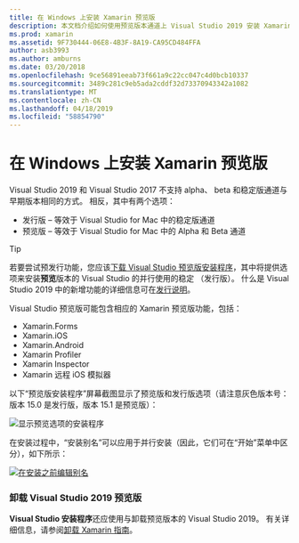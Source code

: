 ```yaml
---
title: 在 Windows 上安装 Xamarin 预览版
description: 本文档介绍如何使用预览版本通道上 Visual Studio 2019 安装 Xamarin 的预览版本。
ms.prod: xamarin
ms.assetid: 9F730444-06E8-4B3F-8A19-CA95CD484FFA
author: asb3993
ms.author: amburns
ms.date: 03/20/2018
ms.openlocfilehash: 9ce56891eeab73f661a9c22cc047c4d0bcb10337
ms.sourcegitcommit: 3489c281c9eb5ada2cddf32d73370943342a1082
ms.translationtype: MT
ms.contentlocale: zh-CN
ms.lasthandoff: 04/18/2019
ms.locfileid: "58854790"
---
```

# <a name="installing-xamarin-preview-on-windows"></a>在 Windows 上安装 Xamarin 预览版

Visual Studio 2019 和 Visual Studio 2017 不支持 alpha、 beta 和稳定版通道与早期版本相同的方式。 相反，其中有两个选项：

- 发行版 – 等效于 Visual Studio for Mac 中的稳定版通道
- 预览版 – 等效于 Visual Studio for Mac 中的 Alpha 和 Beta 通道

> [!TIP]
> 若要尝试预发行功能，您应该[下载 Visual Studio 预览版安装程序](https://visualstudio.microsoft.com/vs/preview/)，其中将提供选项来安装**预览**版本的 Visual Studio 的并行使用的稳定 （发行版）。 什么是 Visual Studio 2019 中的新增功能的详细信息可在[发行说明](https://docs.microsoft.com/visualstudio/releases/2019/release-notes)。

Visual Studio 预览版可能包含相应的 Xamarin 预览版功能，包括：

- Xamarin.Forms
- Xamarin.iOS
- Xamarin.Android
- Xamarin Profiler
- Xamarin Inspector
- Xamarin 远程 iOS 模拟器

以下“预览版安装程序”屏幕截图显示了预览版和发行版选项（请注意灰色版本号：版本 15.0 是发行版，版本 15.1 是预览版）：

![显示预览选项的安装程序](windows-images/vs2017-installer.jpg)

在安装过程中，“安装别名”可以应用于并行安装（因此，它们可在“开始”菜单中区分），如下所示：

[![在安装之前编辑别名](windows-images/vs2017-nickname-sml.png "在安装之前编辑别名")](windows-images/vs2017-nickname.png#lightbox)

### <a name="uninstalling-visual-studio-2019-preview"></a>卸载 Visual Studio 2019 预览版

**Visual Studio 安装程序**还应使用与卸载预览版本的 Visual Studio 2019。 有关详细信息，请参阅[卸载 Xamarin 指南](uninstalling-xamarin.md#uninstallvs2017)。
